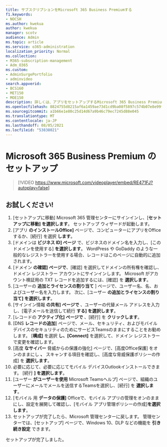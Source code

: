 ```yaml
---
title: サブスクリプションをMicrosoft 365 Business Premiumする
f1.keywords:
- NOCSH
ms.author: kwekua
author: kwekua
manager: scotv
audience: Admin
ms.topic: article
ms.service: o365-administration
localization_priority: Normal
ms.collection:
- M365-subscription-management
- Adm_O365
ms.custom:
- AdminSurgePortfolio
- adminvideo
search.appverid:
- BCS160
- MET150
- MOE150
description: 詳しくは、アプリをセットアップするMicrosoft 365 Business Premium。
ms.openlocfilehash: 8824755d8215af6a1459ae73d1cd9ba08f5897c574b07e8e99f6b78cfee439c1
ms.sourcegitcommit: a1b66e1e80c25d14d67a9b46c79ec7245d88e045
ms.translationtype: MT
ms.contentlocale: ja-JP
ms.lasthandoff: 08/05/2021
ms.locfileid: "53838021"
---
```

# <a name="set-up-microsoft-365-business-premium"></a>Microsoft 365 Business Premium のセットアップ

> [!VIDEO https://www.microsoft.com/videoplayer/embed/RE471FJ?autoplay=false]

## <a name="try-it"></a>お試しください!

1. [セットアップに移動] Microsoft 365 管理センターにサインインし、[**セットアップに移動] を選択します**。 セットアップ ウィザードが起動します。
2.  [アプリ **のインストールOffice]** ページで、コンピューターにアプリをOfficeするか、[続行] を選択 **します**。
3.  [ドメインは  **ビジネス ID] ページ**  で、ビジネスのドメイン名を入力し、[このドメインを使用する]  **を選択します**。 WordPress や GoDaddy のような一般的なレジストラーを使用する場合、レコードはこのページに自動的に追加されます。
4. [ドメイン **の確認] ページで**、[確認] を選択してドメインの所有権を確認し、ドメイン レジストラー アカウントにサインインします。  Microsoft がアカウント検証用の TXT レコードを追加するには、[確認] を  **選択します**。
5. [ユーザーの  **追加とライセンスの割り当て**  ] ページで、ユーザー名、名、およびユーザー名を入力します。 次に、[ユーザー  **の追加とライセンスの割り当て] を選択します**。
6. [サインイン情報  **の共有] ページで**  、ユーザーの代替メール アドレスを入力し、[電子メールを送信して続行  **する] を選択します**。
7.  [レコードの  **アクティブ化] ページで**  、[続行] を  **クリックします**。
8.  [DNS **レコードの追加**] ページで、メール、セキュリティ、およびモバイル デバイスのセキュリティのためにサービスTeamsのままにすることをお勧めします。 [**構成]** を選択 **し、[Connect]** を選択して、ドメイン レジストラーで変更を確認します。
9.  [高度 **なサイバー** 脅威からの保護の強化] ページで、[高度Office保護] をオンのままにし **、** スキャンする項目を確認し、[高度な脅威保護ポリシーの作成] を **選択します**。   
10.  必要に応じて、必要に応じてモバイル デバイスOutlookインストールできます。 [続行  **] を選択します**。
11. [ユーザー **がユーザーを使用** Microsoft Teamsヘルプ] ページで、組織のユーザーにメールでメールを送信するTeamsを選択し、[続行] を **選択します**。
12. [モバイル 用 **データの保護]** Officeで、モバイル アプリの管理をオンのままにし、設定を展開して確認し、[モバイル アプリ管理ポリシーの作成]**を選択します**。
13. セットアップが完了したら、Microsoft 管理センターに戻します。 管理センターでは、[セットアップ] ページで、Windows 10、DLP などの機能を **引き続き設定** できます。

セットアップが完了しました。